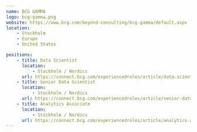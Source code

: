 ```yaml
---
name: BCG GAMMA
logo: bcg-gamma.png
website: https://www.bcg.com/beyond-consulting/bcg-gamma/default.aspx
location:
    - Stockholm
    - Europe
    - United States

positions:
    - title: Data Scientist
      location:
          - Stockholm / Nordics
      url: https://connect.bcg.com/experiencedroles/article/data-scientist-3/
    - title: Senior Data Scientist
      location:
          - Stockholm / Nordics
      url: https://connect.bcg.com/experiencedroles/article/senior-data-scientist/
    - title: Analytics Associate
      location:
          - Stockholm / Nordics
      url: https://connect.bcg.com/experiencedroles/article/analytics-associate/
---
```

